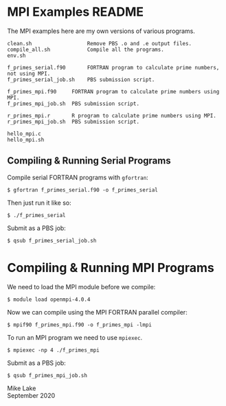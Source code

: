 # MPI Examples README

The MPI examples here are my own versions of various programs.

    clean.sh                  Remove PBS .o and .e output files.
    compile_all.sh            Compile all the programs.
    env.sh

    f_primes_serial.f90       FORTRAN program to calculate prime numbers, not using MPI.
    f_primes_serial_job.sh    PBS submission script.

    f_primes_mpi.f90     FORTRAN program to calculate prime numbers using MPI.
    f_primes_mpi_job.sh  PBS submission script.

    r_primes_mpi.r       R program to calculate prime numbers using MPI.
    r_primes_mpi_job.sh  PBS submission script.
    
    hello_mpi.c
    hello_mpi.sh

## Compiling & Running Serial Programs

Compile serial FORTRAN programs with `gfortran`:

    $ gfortran f_primes_serial.f90 -o f_primes_serial

Then just run it like so:

    $ ./f_primes_serial

Submit as a PBS job:

    $ qsub f_primes_serial_job.sh

# Compiling & Running MPI Programs

We need to load the MPI module before we compile:

    $ module load openmpi-4.0.4

Now we can compile using the MPI FORTRAN parallel compiler:

    $ mpif90 f_primes_mpi.f90 -o f_primes_mpi -lmpi

To run an MPI program we need to use `mpiexec`.

    $ mpiexec -np 4 ./f_primes_mpi

Submit as a PBS job:

    $ qsub f_primes_mpi_job.sh


Mike Lake    
September 2020


